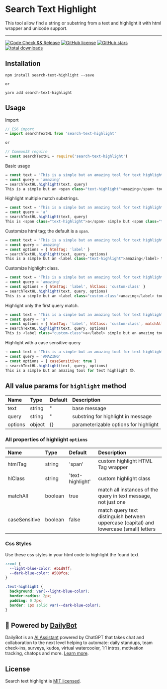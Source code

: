 # Search Text Highlight

This tool allow find a string or substring from a text and highlight it with html wrapper and unicode support.

---

[![Code Check && Release](https://github.com/DailyBotHQ/search-text-highlight/actions/workflows/release_and_publish.yml/badge.svg?branch=main)](https://github.com/DailyBotHQ/search-text-highlight/actions/workflows/release_and_publish.yml)
[![GitHub license](https://img.shields.io/github/license/DailyBotHQ/search-text-highlight)](https://github.com/DailyBotHQ/search-text-highlight/blob/main/LICENSE)
[![GitHub stars](https://img.shields.io/github/stars/DailyBotHQ/search-text-highlight)](https://github.com/DailyBotHQ/search-text-highlight)
[![total downloads](https://img.shields.io/npm/dt/search-text-highlight.svg)](https://www.npmjs.com/package/search-text-highlight)

## Installation

```
npm install search-text-highlight --save

or

yarn add search-text-highlight
```

## Usage

Import

```javascript
// ES6 import
→ import searchTextHL from 'search-text-highlight'

or

// CommonJS require
→ const searchTextHL = require('search-text-highlight')
```

Basic usage

```javascript
→ const text = 'This is a simple but an amazing tool for text highlight 😎.'
→ const query = 'amazing'
→ searchTextHL.highlight(text, query)
This is a simple but an <span class="text-highlight">amazing</span> tool for text highlight 😎.
```

Highlight multiple match substrings.

```javascript
→ const text = 'This is a simple but an amazing tool for text highlight 😎.'
→ const query = 'a'
→ searchTextHL.highlight(text, query)
This is <span class="text-highlight">a</span> simple but <span class="text-highlight">a</span>n <span class="text-highlight">a</span>m<span class="text-highlight">a</span>zing tool for text highlight 😎.
```

Customize html tag; the default is a `span`.

```javascript
→ const text = 'This is a simple but an amazing tool for text highlight 😎.'
→ const query = 'amazing'
→ const options = { htmlTag: 'label' }
→ searchTextHL.highlight(text, query, options)
This is a simple but an <label class="text-highlight">amazing</label> tool for text highlight 😎.
```

Customize highlight class.

```javascript
→ const text = 'This is a simple but an amazing tool for text highlight 😎.'
→ const query = 'amazing'
→ const options = { htmlTag: 'label', hlClass: 'custom-class' }
→ searchTextHL.highlight(text, query, options)
This is a simple but an <label class="custom-class">amazing</label> tool for text highlight 😎.
```

Highlight only the first query match.

```javascript
→ const text = 'This is a simple but an amazing tool for text highlight 😎.'
→ const query = 'a'
→ const options = { htmlTag: 'label', hlClass: 'custom-class', matchAll: false }
→ searchTextHL.highlight(text, query, options)
This is <label class="custom-class">a</label> simple but an amazing tool for text highlight 😎.
```

Highlight with a case sensitive query

```javascript
→ const text = 'This is a simple but an amazing tool for text highlight 😎.'
→ const query = 'AMAZING'
→ const options = { caseSensitive: true }
→ searchTextHL.highlight(text, query, options)
This is a simple but an amazing tool for text highlight 😎.
```

## All value params for `highlight` method

| Name    | Type   | Default | Description                           |
| :------ | :----- | :------ | :------------------------------------ |
| text    | string | ''      | base message                          |
| query   | string | ''      | substring for highlight in message    |
| options | object | {}      | parameterizable options for highlight |

### All properties of highlight `options`

| Name          | Type    | Default          | Description                                                                            |
| :------------ | :------ | :--------------- | :------------------------------------------------------------------------------------- |
| htmlTag       | string  | 'span'           | custom highlight HTML Tag wrapper                                                      |
| hlClass       | string  | 'text-highlight' | custom highlight class                                                                 |
| matchAll      | boolean | true             | match all instances of the query in text message, not just one                         |
| caseSensitive | boolean | false            | match query text distinguish between uppercase (capital) and lowercase (small) letters |

### Css Styles

Use these css styles in your html code to highlight the found text.

```css
:root {
  --light-blue-color: #b1d9ff;
  --dark-blue-color: #508fca;
}

.text-highlight {
  background: var(--light-blue-color);
  border-radius: 2px;
  padding: 0 2px;
  border: 1px solid var(--dark-blue-color);
}
```

## :electric_plug: Powered by [DailyBot](https://www.dailybot.com?utm_source=dailybotopensource&utm_medium=search-text-highlight)

DailyBot is an [AI Assistant](https://www.dailybot.com/product/ai) powered by ChatGPT that takes chat and collaboration to the next level helping to automate: daily standups, team check-ins, surveys, kudos, virtual watercooler, 1:1 intros, motivation tracking, chatops and more. [Learn more](https://www.dailybot.com?utm_source=dailybotopensource&utm_medium=universal-emoji-parser).

## License

Search text highlight is [MIT licensed](./LICENSE).
